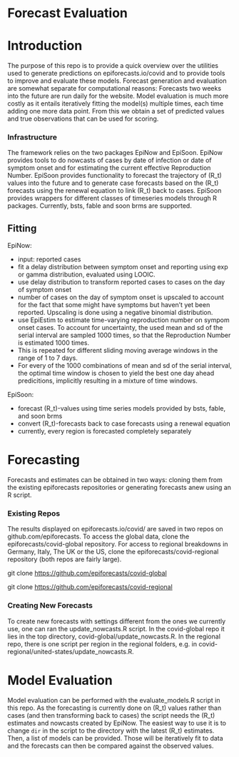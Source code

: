 Forecast Evaluation
================

# Introduction

The purpose of this repo is to provide a quick overview over the
utilities used to generate predictions on epiforecasts.io/covid and to
provide tools to improve and evaluate these models. Forecast generation
and evaluation are somewhat separate for computational reasons:
Forecasts two weeks into the future are run daily for the website. Model
evaluation is much more costly as it entails iteratively fitting the
model(s) multiple times, each time adding one more data point. From this
we obtain a set of predicted values and true observations that can be
used for scoring.

### Infrastructure

The framework relies on the two packages EpiNow and EpiSoon. EpiNow
provides tools to do nowcasts of cases by date of infection or date of
symptom onset and for estimating the current effective Reproduction
Number. EpiSoon provides functionality to forecast the trajectory of
\(R_t\) values into the future and to generate case forecasts based on
the \(R_t\) forecasts using the renewal equation to link \(R_t\) back to
cases. EpiSoon provides wrappers for different classes of timeseries
models through R packages. Currently, bsts, fable and soon brms are
supported.

## Fitting

EpiNow:

  - input: reported cases
  - fit a delay distribution between symptom onset and reporting using
    exp or gamma distribution, evaluated using LOOIC.
  - use delay distribution to transform reported cases to cases on the
    day of symptom onset
  - number of cases on the day of symptom onset is upscaled to account
    for the fact that some might have symptoms but haven’t yet been
    reported. Upscaling is done using a negative binomial distribution.
  - use EpiEstim to estimate time-varying reproduction number on sympom
    onset cases. To account for uncertainty, the used mean and sd of the
    serial interval are sampled 1000 times, so that the Reproduction
    Number is estimated 1000 times.
  - This is repeated for different sliding moving average windows in the
    range of 1 to 7 days.
  - For every of the 1000 combinations of mean and sd of the serial
    interval, the optimal time window is chosen to yield the best one
    day ahead predicitions, implicitly resulting in a mixture of time
    windows.

EpiSoon:

  - forecast \(R_t\)-values using time series models provided by bsts,
    fable, and soon brms
  - convert \(R_t\)-forecasts back to case forecasts using a renewal
    equation
  - currently, every region is forecasted completely separately

# Forecasting

Forecasts and estimates can be obtained in two ways: cloning them from
the existing epiforecasts repositories or generating forecasts anew
using an R script.

### Existing Repos

The results displayed on epiforecasts.io/covid/ are saved in two repos
on github.com/epiforecasts. To access the global data, clone the
epiforecasts/covid-global repository. For access to regional breakdowns
in Germany, Italy, The UK or the US, clone the
epiforecasts/covid-regional repository (both repos are fairly large).

git clone <https://github.com/epiforecasts/covid-global>

git clone <https://github.com/epiforecasts/covid-regional>

### Creating New Forecasts

To create new forecasts with settings different from the ones we
currently use, one can ran the update\_nowcasts.R script. In the
covid-global repo it lies in the top directory,
covid-global/update\_nowcasts.R. In the regional repo, there is one
script per region in the regional folders, e.g. in
covid-regional/united-states/update\_nowcasts.R.

# Model Evaluation

Model evaluation can be performed with the evaluate\_models.R script in
this repo. As the forecasting is currently done on \(R_t\) values rather
than cases (and then transforming back to cases) the script needs the
\(R_t\) estimates and nowcasts created by EpiNow. The easiest way to use
it is to change `dir` in the script to the directory with the latest
\(R_t\) estimates. Then, a list of models can be provided. Those will be
iteratively fit to data and the forecasts can then be compared against
the observed values.
